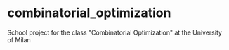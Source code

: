 # combinatorial_optimization
School project for the class "Combinatorial Optimization" at the University of Milan
